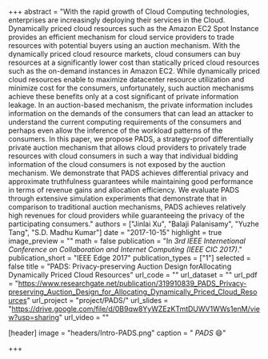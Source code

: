 +++
abstract = "With the rapid growth of Cloud Computing technologies, enterprises are increasingly deploying their services in the Cloud. Dynamically priced cloud resources such as the Amazon EC2 Spot Instance provides an efficient mechanism for cloud service providers to trade resources with potential buyers using an auction mechanism. With the dynamically priced cloud resource markets, cloud consumers can buy resources at a significantly lower cost than statically priced cloud resources such as the on-demand instances in Amazon EC2. While dynamically priced cloud resources enable to maximize datacenter resource utilization and minimize cost for the consumers, unfortunately, such auction mechanisms achieve these benefits only at a cost significant of private information leakage. In an auction-based mechanism, the private information includes information on the demands of the consumers that can lead an attacker to understand the current computing requirements of the consumers and perhaps even allow the inference of the workload patterns of the consumers. In this paper, we propose PADS, a strategy-proof differentially private auction mechanism that allows cloud providers to privately trade resources with cloud consumers in such a way that individual bidding information of the cloud consumers is not exposed by the auction mechanism. We demonstrate that PADS achieves differential privacy and approximate truthfulness guarantees while maintaining good performance in terms of revenue gains and allocation efficiency. We evaluate PADS through extensive simulation experiments that demonstrate that in comparison to traditional auction mechanisms, PADS achieves relatively high revenues for cloud providers while guaranteeing the privacy of the participating consumers."
authors = ["Jinlai Xu", "Balaji Palanisamy", "Yuzhe Tang", "S.D. Madhu Kumar"]
date = "2017-10-15"
highlight = true
image_preview = ""
math = false
publication = "In *3rd IEEE Internetional Conference on Collaboration and Internet Computing (IEEE CIC 2017)*."
publication_short = "IEEE Edge 2017"
publication_types = ["1"]
selected = false
title = "PADS: Privacy-preserving Auction Design forAllocating Dynamically Priced Cloud Resources"
url_code = ""
url_dataset = ""
url_pdf = "https://www.researchgate.net/publication/319910839_PADS_Privacy-preserving_Auction_Design_for_Allocating_Dynamically_Priced_Cloud_Resources"
url_project = "project/PADS/"
url_slides = "https://drive.google.com/file/d/0B9qw8YyWZEzKTmtDUWV1WWs1enM/view?usp=sharing"
url_video = ""

[header]
image = "headers/Intro-PADS.png"
caption = " *PADS* :smile:"

+++

